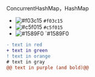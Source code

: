  ConcurrentHashMap，HashMap
 
 - ![#f03c15](https://via.placeholder.com/15/f03c15/000000?text=+) `#f03c15`
- ![#c5f015](https://via.placeholder.com/15/c5f015/000000?text=+) `#c5f015`
- ![#1589F0](https://via.placeholder.com/15/1589F0/000000?text=+) `#1589F0

```diff
- text in red
+ text in green
! text in orange
# text in gray
@@ text in purple (and bold)@@
```
